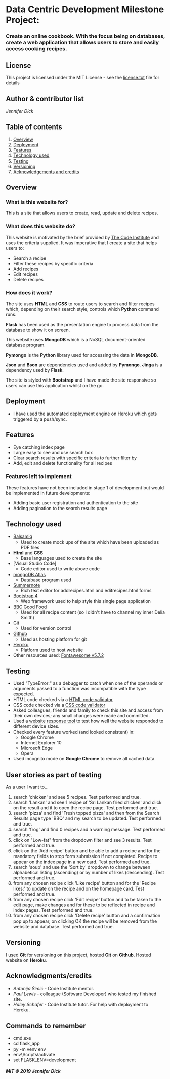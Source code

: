 # Data Centric Development Milestone Project:
### Create an online cookbook. With the focus being on databases, create a web application that allows users to store and easily access cooking recipes.

## License
This project is licensed under the MIT License - see the [license.txt](license.txt) file for details

## Author & contributor list
*Jennifer Dick*

## Table of contents
1. [Overview](#overview)
2. [Deployment](#deploy)
3. [Features](#features)
4. [Technology used](#tech)
5. [Testing](#testing)
6. [Versioning](#version)
7. [Acknowledgements and credits](#credits)

<a name="overview"></a>
## Overview

### What is this website for?
This is a site that allows users to create, read, update and delete recipes.

### What does this website do?
This website is motivated by the brief provided by [The Code Institute](https://codeinstitute.net/) and uses the criteria supplied. It was imperative that I create a site that helps users to:
* Search a recipe
* Filter these recipes by specific criteria
* Add recipes
* Edit recipes
* Delete recipes

### How does it work?
The site uses **HTML** and **CSS** to route users to search and filter recipes which, depending on their search style, controls which **Python** command runs.

**Flask** has been used as the presentation engine to process data from the database to show it on screen. 

This website uses **MongoDB** which is a NoSQL document-oriented database program.

**Pymongo** is the **Python** library used for accessing the data in **MongoDB**.

**Json** and **Bson** are dependencies used and added by **Pymongo**. **Jinga** is a dependency used by **Flask**.

The site is styled with **Bootstrap** and I have made the site responsive so users can use this application whilst on the go.

<a name="deploy"></a>
## Deployment

* I have used the automated deployment engine on Heroku which gets triggered by a push/sync.


<a name="features"></a>
## Features

* Eye catching index page
* Large easy to see and use search box
* Clear search results with specific criteria to further filter by
* Add, edit and delete functionality for all recipes


### Features left to implement
These features have not been included in stage 1 of development but would be implemented in future developments:
* Adding basic user registration and authentication to the site
* Adding pagination to the search results page 

<a name="tech"></a>
## Technology used

* [Balsamiq](https://balsamiq.com/)
    * Used to create mock ups of the site which have been uploaded as PDF files
* **Html** and **CSS**
    * Base languages used to create the site
* [Visual Studio Code]
    * Code editor used to write above code
* [mongoDB Atlas](https://www.mongodb.com/cloud/atlas)
    * Database program used
* [Summernote](https://summernote.org/)
    * Rich text editor for addrecipes.html and editrecipes.html forms
* [Bootstrap 4](https://getbootstrap.com/docs/4.0/getting-started/introduction/)
    * Web framework used to help style this single page application
* [BBC Good Food](https://www.bbcgoodfood.com/)
    * Used for all recipe content (so I didn't have to channel my inner Delia Smith)
* [Git](https://git-scm.com/)
    * Used for version control
* [Github](https://github.com/)
    * Used as hosting platform for git
* [Heroku](https://www.heroku.com/)
    * Platform used to host website
* Other resources used: [Fontawesome v5.7.2](https://fontawesome.com/)

<a name="testing"></a>
## Testing

* Used "TypeError:" as a debugger to catch when one of the operands or arguments passed to a function was incompatible with the type expected.
* HTML code checked via a [HTML code validator](https://validator.w3.org/)
* CSS code checked via a [CSS code validator](https://jigsaw.w3.org/css-validator/)
* Asked colleagues, friends and family to check this site and access from their own devices; any small changes were made and committed.
* Used a [website response tool](https://www.responsinator.com) to test how well the website responded to different device sizes.
*  Checked every feature worked (and looked consistent) in:
    * Google Chrome
    * Internet Explorer 10
    * Microsoft Edge
    * Opera
*  Used incognito mode on **Google Chrome** to remove all cached data.

## User stories as part of testing
As a user I want to...
1. search 'chicken' and see 5 recipes. Test performed and true.
2. search 'Lankan' and see 1 recipe of 'Sri Lankan fried chicken' and click on the result and it to open the recipe page. Test performed and true.
3. search 'pizza' and find 'Fresh topped pizza' and then from the Search Results page type 'BBQ' and my search to be updated. Test performed and true.
4. search 'frog' and find 0 recipes and a warning message. Test performed and true.
5. click on "Low-fat" from the dropdown filter and see 3 results. Test performed and true.
6. click on the 'Add recipe' button and be able to add a recipe and for the mandatory fields to stop form submission if not completed. Recipe to appear on the index page in a new card. Test performed and true.
7. search 'soup' and use the 'Sort by' dropdown to change between alphabetical listing (ascending) or by number of likes (descending). Test performed and true.
8. from any chosen recipe click 'Like recipe' button and for the 'Recipe likes:' to update on the recipe and on the homepage card. Test performed and true.
9. from any chosen recipe click 'Edit recipe' button and to be taken to the edit page, make changes and for these to be reflected in recipe and index pages. Test performed and true.
10. from any chosen recipe click 'Delete recipe' button and a confirmation pop up to appear, on clicking OK the recipe will be removed from the website and database. Test performed and true.


<a name="version"></a>
## Versioning
I used **Git** for versioning on this project, hosted **Git** on **Github**. Hosted website on **Heroku**.

<a name="credits"></a>
## Acknowledgments/credits
* *Antonija Šimić* - Code Institute mentor.
* *Paul Lewis* - colleague (Software Developer) who tested my finished site.
* *Haley Schafer* - Code Institute tutor. For help with deployment to Heroku.

## Commands to remember
* cmd.exe
* cd flask_app
* py -m venv env
* env\Scripts\activate
* set FLASK_ENV=development

#### *MIT © 2019 Jennifer Dick*
